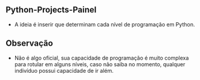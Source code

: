 ## Python-Projects-Painel

- A ideia é inserir que determinam cada nível de programação em Python.

## Observação

- Não é algo oficial, sua capacidade de programação é muito complexa para rotular em alguns níveis, caso não saiba no momento, qualquer indivíduo possui capacidade de ir além.
